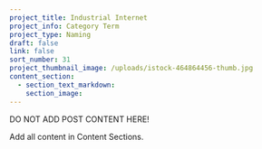 ```yaml
---
project_title: Industrial Internet
project_info: Category Term
project_type: Naming
draft: false
link: false
sort_number: 31
project_thumbnail_image: /uploads/istock-464864456-thumb.jpg
content_section:
  - section_text_markdown:
    section_image:
---
```



DO NOT ADD POST CONTENT HERE!

Add all content in Content Sections.